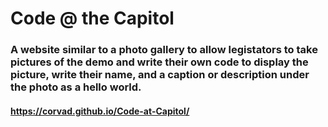 # Code @ the Capitol
### A website similar to a photo gallery to allow legistators to take pictures of the demo and write their own code to display the picture, write their name, and a caption or description under the photo as a hello world.
#### https://corvad.github.io/Code-at-Capitol/
